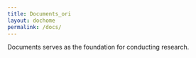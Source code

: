 ```yaml
---
title: Documents_ori
layout: dochome
permalink: /docs/
---
```


Documents serves as the foundation for conducting research. 


